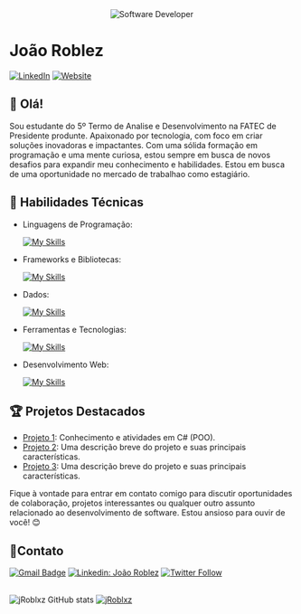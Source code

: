 <div align="center">
  <img src="https://media.istockphoto.com/id/1470350413/vector/software-developer-working-with-computers.jpg?s=612x612&w=0&k=20&c=rMDiFqhfe3PUzikjGeCuSl-x4YlXFCcnM_psO4MlOU0=" alt="Software Developer">
</div>

# João Roblez

[![LinkedIn](https://img.shields.io/badge/LinkedIn-[SeuPerfil]-blue?logo=linkedin)](https://www.linkedin.com/in/[SeuPerfil])
[![Website](https://img.shields.io/badge/Website-[SeuWebsite]-blue?logo=google-chrome)](https://www.[seusite.com])

## 👋 Olá!

Sou estudante do 5º Termo de Analise e Desenvolvimento na FATEC de Presidente produnte. Apaixonado por tecnologia, com foco em criar soluções inovadoras e impactantes. Com uma sólida formação em programação e uma mente curiosa, estou sempre em busca de novos desafios para expandir meu conhecimento e habilidades.
Estou em busca de uma oportunidade no mercado de trabalhao como estagiário.

## 🚀 Habilidades Técnicas

- Linguagens de Programação: 

    [![My Skills](https://skillicons.dev/icons?i=java,cs,python)](https://skillicons.dev)
- Frameworks e Bibliotecas: 

    [![My Skills](https://skillicons.dev/icons?i=spring,dotnet)](https://skillicons.dev)
- Dados: 

    [![My Skills](https://skillicons.dev/icons?i=mysql)](https://skillicons.dev)
- Ferramentas e Tecnologias: 

    [![My Skills](https://skillicons.dev/icons?i=git,github,vscode,idea,postman,figma)](https://skillicons.dev)
- Desenvolvimento Web:

    [![My Skills](https://skillicons.dev/icons?i=html,css)](https://skillicons.dev)

## 🏆 Projetos Destacados

- [Projeto 1](https://github.com/jRoblxz/POO_Noite): Conhecimento e atividades em C# (POO).
- [Projeto 2](https://github.com/[seu-usuario]/projeto2): Uma descrição breve do projeto e suas principais características.
- [Projeto 3](https://github.com/[seu-usuario]/projeto3): Uma descrição breve do projeto e suas principais características.


Fique à vontade para entrar em contato comigo para discutir oportunidades de colaboração, projetos interessantes ou qualquer outro assunto relacionado ao desenvolvimento de software. Estou ansioso para ouvir de você! 😊

## 📱Contato
[![Gmail Badge](https://img.shields.io/badge/-joaoroblez76@gmail.com-006bed?style=flat-square&logo=Gmail&logoColor=white&link=mailto:joaoroblez76@gmail.com)](mailto:joaoroblez76@gmail.com)
[![Linkedin: João Roblez](https://img.shields.io/badge/-joaoroblez-blue?style=flat-square&logo=Linkedin&logoColor=white&link=https://www.linkedin.com/in/joaoroblez/)](https://www.linkedin.com/in/joaoroblez/)
[![Twitter Follow](https://img.shields.io/twitter/follow/SeuUsuario?style=social)]({Link}) <br><br>


![jRoblxz GitHub stats](https://github-readme-stats.vercel.app/api?username=jRoblxz&show_icons=true&theme=dark) [![jRoblxz](https://github-readme-stats.vercel.app/api/top-langs/?username=jRoblxz&hide=html&layout=compact&theme=dark)](https://github.com/anuraghazra/github-readme-stats)
